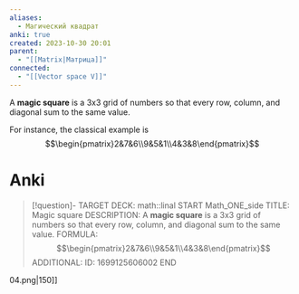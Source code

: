 ```yaml
---
aliases:
  - Магический квадрат
anki: true
created: 2023-10-30 20:01
parent:
  - "[[Matrix|Матрица]]"
connected:
  - "[[Vector space V]]"
---
```

A **magic square** is a 3x3 grid of numbers so that every row, column, and diagonal sum to the same value. 

For instance, the classical example is
$$\begin{pmatrix}2&7&6\\9&5&1\\4&3&8\end{pmatrix}$$
# Anki
> [!question]-
TARGET DECK: math::linal 
START
Math_ONE_side
TITLE: Magic square
DESCRIPTION: A **magic square** is a 3x3 grid of numbers so that every row, column, and diagonal sum to the same value. 
FORMULA: $$\begin{pmatrix}2&7&6\\9&5&1\\4&3&8\end{pmatrix}$$
ADDITIONAL:
ID: 1699125606002
END














04.png|150]]